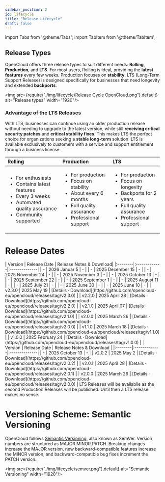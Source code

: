 ```yaml
---
sidebar_position: 2
id: lifecycle
title: "Release Lifecycle"
draft: false
---
```


import Tabs from '@theme/Tabs';
import TabItem from '@theme/TabItem';

## Release Types

OpenCloud offers three release types to suit different needs: **Rolling**, **Production**, and **LTS**. For most users, Rolling is ideal, providing the **latest features** every few weeks. Production focuses on **stability**. LTS (Long-Term Support Release) is designed specifically for businesses that need longevity and extended **backports**. 

<img src={require("./img/lifecycle/Release Cycle OpenCloud.png").default} alt="Release types" width="1920"/>


### Advantage of the LTS Releases

With LTS, businesses can continue using an older production release without needing to upgrade to the latest version, while still **receiving critical security patches** and **critical stability fixes**. This makes LTS the perfect choice for organizations seeking a **stable long-term** solution. LTS is available exclusively to customers with a service and support entitlement through a business license.

| Rolling | Production | LTS |
|:--------|:-----------|:----|
| <ul><li>For enthusiasts</li><li>Contains latest features</li><li>Every 3 weeks</li><li>Automated quality assurance</li><li>Community supported</li></ul> | <ul><li>For production</li><li>Focus on stability</li><li>About every 6 months</li><li>Full quality assurance</li><li>Professional support</li></ul> | <ul><li>For production</li><li>Focus on longevity</li><li>Backports for 2 years</li><li>Full quality assurance</li><li>Professional support</li></ul> |

# Release Dates

<Tabs>
  <TabItem value="rolling" label="Rolling" default>
    | Version | Release Date | Release Notes & Download|
    |:--------|:-------------|:--------------|
    | - | 2026 Januar 5 | - |
    | - | 2025 December 15 | - |
    | - | 2025 November 24 | - |
    | - | 2025 November 3 | - |
    | - | 2025 October 13 | - |
    | - | 2025 September 22 | - |
    | - | 2025 September 1 | - |
    | - | 2025 August 11 | - |
    | - | 2025 July 21 | - |
    | - | 2025 June 30 | - |
    | - | 2025 June 10 | - |
    | v2.3.0 | 2025 May 19 | [Details · Download](https://github.com/opencloud-eu/opencloud/releases/tag/v2.3.0) |
    | v2.2.0 | 2025 April 28 | [Details · Download](https://github.com/opencloud-eu/opencloud/releases/tag/v2.2.0) |
    | v2.1.0 | 2025 April 07 | [Details · Download](https://github.com/opencloud-eu/opencloud/releases/tag/v2.1.0) |
    | v2.0.0 | 2025 March 26 | [Details · Download](https://github.com/opencloud-eu/opencloud/releases/tag/v2.0.0) |
    | v1.1.0 | 2025 March 18 | [Details · Download](https://github.com/opencloud-eu/opencloud/releases/tag/v1.1.0) |
    | v1.0.0 | 2025 February 24 | [Details · Download](https://github.com/opencloud-eu/opencloud/releases/tag/v1.0.0) |

  </TabItem>
  <TabItem value="production " label="Production">
    | Version | Release Date | Release Notes & Download |
    |:--------|:-------------|:--------------|
    | - | 2025 October 13 | - |
    | v2.0.2 | 2025 May 2 | [Details · Download](https://github.com/opencloud-eu/opencloud/releases/tag/v2.0.2) |
    | v2.0.1 | 2025 April 28 | [Details · Download](https://github.com/opencloud-eu/opencloud/releases/tag/v2.0.1) |
    | v2.0.0 | 2025 March 26 | [Details · Download](https://github.com/opencloud-eu/opencloud/releases/tag/v2.0.0) |
    </TabItem>
  <TabItem value="lts" label="LTS">
    LTS Releases will be availabile as the second Production Releases will be published. Until then a LTS release makes no sense.
  </TabItem>
</Tabs>

# Versioning Scheme: Semantic Versioning
OpenCloud follows [Semantic Versioning](https://semver.org/), also known as SemVer. Version numbers are structured as MAJOR.MINOR.PATCH. Breaking changes increase the MAJOR version, new backward-compatible features increase the MINOR version, and backward-compatible bug fixes increment the PATCH version.

<img src={require("./img/lifecycle/semver.png").default} alt="Semantic Versioning" width="1920"/>
